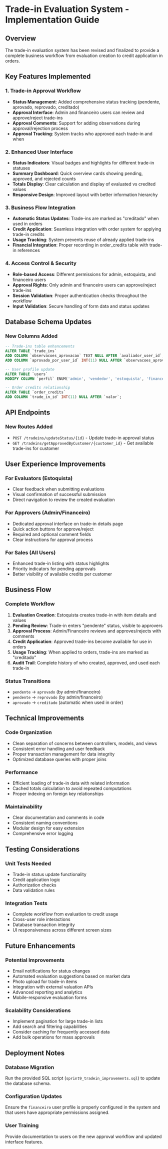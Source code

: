 # Trade-in Evaluation System - Implementation Guide

## Overview
The trade-in evaluation system has been revised and finalized to provide a complete business workflow from evaluation creation to credit application in orders.

## Key Features Implemented

### 1. Trade-in Approval Workflow
- **Status Management**: Added comprehensive status tracking (pendente, aprovado, reprovado, creditado)
- **Approval Interface**: Admin and financeiro users can review and approve/reject trade-ins
- **Approval Comments**: Support for adding observations during approval/rejection process
- **Approval Tracking**: System tracks who approved each trade-in and when

### 2. Enhanced User Interface
- **Status Indicators**: Visual badges and highlights for different trade-in statuses
- **Summary Dashboard**: Quick overview cards showing pending, approved, and rejected counts
- **Totals Display**: Clear calculation and display of evaluated vs credited values
- **Responsive Design**: Improved layout with better information hierarchy

### 3. Business Flow Integration
- **Automatic Status Updates**: Trade-ins are marked as "creditado" when used in orders
- **Credit Application**: Seamless integration with order system for applying trade-in credits
- **Usage Tracking**: System prevents reuse of already applied trade-ins
- **Financial Integration**: Proper recording in order_credits table with trade-in references

### 4. Access Control & Security
- **Role-based Access**: Different permissions for admin, estoquista, and financeiro users
- **Approval Rights**: Only admin and financeiro users can approve/reject trade-ins
- **Session Validation**: Proper authentication checks throughout the workflow
- **Input Validation**: Secure handling of form data and status updates

## Database Schema Updates

### New Columns Added
```sql
-- Trade-ins table enhancements
ALTER TABLE `trade_ins` 
ADD COLUMN `observacoes_aprovacao` TEXT NULL AFTER `avaliador_user_id`,
ADD COLUMN `aprovado_por_user_id` INT(11) NULL AFTER `observacoes_aprovacao`;

-- User profile update
ALTER TABLE `users` 
MODIFY COLUMN `perfil` ENUM('admin', 'vendedor', 'estoquista', 'financeiro') NOT NULL;

-- Order credits relationship
ALTER TABLE `order_credits` 
ADD COLUMN `trade_in_id` INT(11) NULL AFTER `valor`;
```

## API Endpoints

### New Routes Added
- `POST /tradeins/updateStatus/{id}` - Update trade-in approval status
- `GET /tradeins/getApprovedByCustomer/{customer_id}` - Get available trade-ins for customer

## User Experience Improvements

### For Evaluators (Estoquista)
- Clear feedback when submitting evaluations
- Visual confirmation of successful submission
- Direct navigation to review the created evaluation

### For Approvers (Admin/Financeiro)
- Dedicated approval interface on trade-in details page
- Quick action buttons for approve/reject
- Required and optional comment fields
- Clear instructions for approval process

### For Sales (All Users)
- Enhanced trade-in listing with status highlights
- Priority indicators for pending approvals
- Better visibility of available credits per customer

## Business Flow

### Complete Workflow
1. **Evaluation Creation**: Estoquista creates trade-in with item details and values
2. **Pending Review**: Trade-in enters "pendente" status, visible to approvers
3. **Approval Process**: Admin/Financeiro reviews and approves/rejects with comments
4. **Credit Application**: Approved trade-ins become available for use in orders
5. **Usage Tracking**: When applied to orders, trade-ins are marked as "creditado"
6. **Audit Trail**: Complete history of who created, approved, and used each trade-in

### Status Transitions
- `pendente` → `aprovado` (by admin/financeiro)
- `pendente` → `reprovado` (by admin/financeiro)
- `aprovado` → `creditado` (automatic when used in order)

## Technical Improvements

### Code Organization
- Clean separation of concerns between controllers, models, and views
- Consistent error handling and user feedback
- Proper transaction management for data integrity
- Optimized database queries with proper joins

### Performance
- Efficient loading of trade-in data with related information
- Cached totals calculation to avoid repeated computations
- Proper indexing on foreign key relationships

### Maintainability
- Clear documentation and comments in code
- Consistent naming conventions
- Modular design for easy extension
- Comprehensive error logging

## Testing Considerations

### Unit Tests Needed
- Trade-in status update functionality
- Credit application logic
- Authorization checks
- Data validation rules

### Integration Tests
- Complete workflow from evaluation to credit usage
- Cross-user role interactions
- Database transaction integrity
- UI responsiveness across different screen sizes

## Future Enhancements

### Potential Improvements
- Email notifications for status changes
- Automated evaluation suggestions based on market data
- Photo upload for trade-in items
- Integration with external valuation APIs
- Advanced reporting and analytics
- Mobile-responsive evaluation forms

### Scalability Considerations
- Implement pagination for large trade-in lists
- Add search and filtering capabilities
- Consider caching for frequently accessed data
- Add bulk operations for mass approvals

## Deployment Notes

### Database Migration
Run the provided SQL script (`sprint9_tradein_improvements.sql`) to update the database schema.

### Configuration Updates
Ensure the `financeiro` user profile is properly configured in the system and that users have appropriate permissions assigned.

### User Training
Provide documentation to users on the new approval workflow and updated interface features.